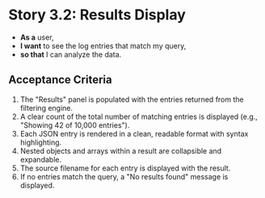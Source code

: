 # Story 3.2: Results Display

- **As a** user,
- **I want** to see the log entries that match my query,
- **so that** I can analyze the data.

## Acceptance Criteria

1.  The "Results" panel is populated with the entries returned from the filtering engine.
2.  A clear count of the total number of matching entries is displayed (e.g., "Showing 42 of 10,000 entries").
3.  Each JSON entry is rendered in a clean, readable format with syntax highlighting.
4.  Nested objects and arrays within a result are collapsible and expandable.
5.  The source filename for each entry is displayed with the result.
6.  If no entries match the query, a "No results found" message is displayed.
